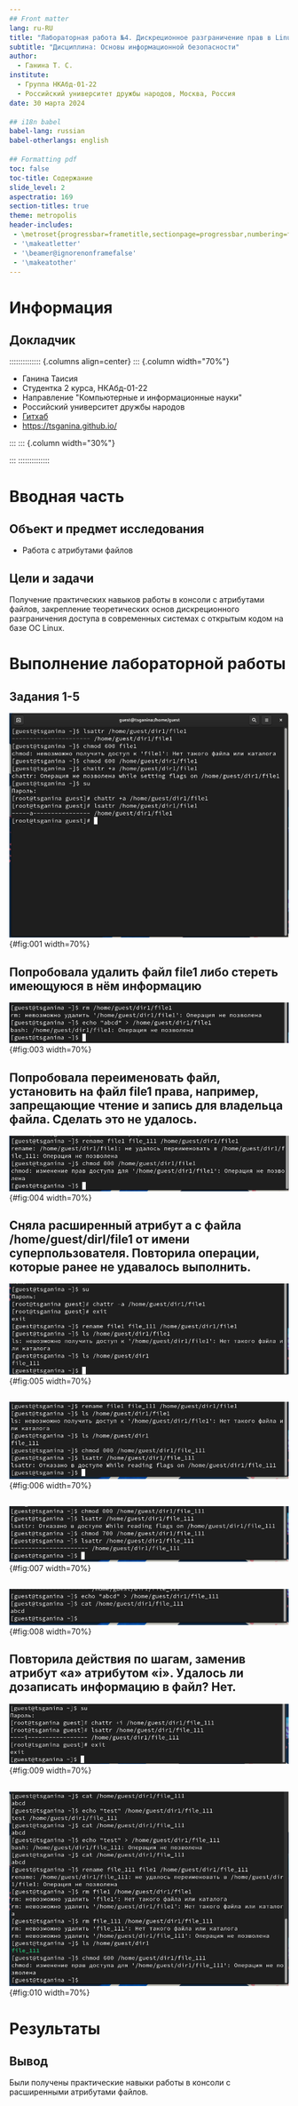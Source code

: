 ```yaml
---
## Front matter
lang: ru-RU
title: "Лабораторная работа №4. Дискреционное разграничение прав в Linux. Расширенные атрибуты"
subtitle: "Дисциплина: Основы информационной безопасности"
author:
  - Ганина Т. С.
institute:
  - Группа НКАбд-01-22
  - Российский университет дружбы народов, Москва, Россия
date: 30 марта 2024

## i18n babel
babel-lang: russian
babel-otherlangs: english

## Formatting pdf
toc: false
toc-title: Содержание
slide_level: 2
aspectratio: 169
section-titles: true
theme: metropolis
header-includes:
 - \metroset{progressbar=frametitle,sectionpage=progressbar,numbering=fraction}
 - '\makeatletter'
 - '\beamer@ignorenonframefalse'
 - '\makeatother'
---
```


# Информация

## Докладчик

:::::::::::::: {.columns align=center}
::: {.column width="70%"}

  * Ганина Таисия
  * Студентка 2 курса, НКАбд-01-22
  * Направление "Компьютерные и информационные науки"
  * Российский университет дружбы народов
  * [Гитхаб](https://github.com/tsganina/study_2023-2024_infosec)
  * <https://tsganina.github.io/>

:::
::: {.column width="30%"}

:::
::::::::::::::

# Вводная часть

## Объект и предмет исследования

- Работа с атрибутами файлов

## Цели и задачи

Получение практических навыков работы в консоли с атрибутами файлов, закрепление теоретических основ дискреционного разграничения доступа в современных системах с открытым кодом на базе ОС Linux.


# Выполнение лабораторной работы

## Задания 1-5

![Задания 1-5](image/1.png){#fig:001 width=70%}

## Попробовала удалить файл file1 либо стереть имеющуюся в нём информацию

![Удаление/перезапись](image/3.png){#fig:003 width=70%}

## Попробовала переименовать файл, установить на файл file1 права, например, запрещающие чтение и запись для владельца файла. Сделать это не удалось.

![Переименование+права](image/4.png){#fig:004 width=70%}

## Сняла расширенный атрибут a с файла /home/guest/dirl/file1 от имени суперпользователя. Повторила операции, которые ранее не удавалось выполнить.

![Снятие атрибута, переименование](image/5.png){#fig:005 width=70%}

##

![Смена доступа](image/6.png){#fig:006 width=70%}

##

![Смена доступа](image/7.png){#fig:007 width=70%}

##

![Перезапись](image/8.png){#fig:008 width=70%}

## Повторила действия по шагам, заменив атрибут «a» атрибутом «i». Удалось ли дозаписать информацию в файл? Нет.

![Поставила атрибут](image/9.png){#fig:009 width=70%}

##

![Пробую команды](image/10.png){#fig:010 width=70%}

# Результаты

## Вывод

Были получены практические навыки работы в консоли с расширенными атрибутами файлов.

